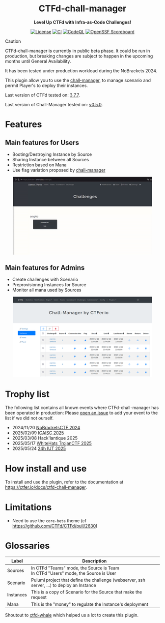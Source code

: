 <div align="center">
<h1>CTFd-chall-manager</h1>
<p><b>Level Up CTFd with Infra-as-Code Challenges!</b><p>
<a href=""><img src="https://img.shields.io/github/license/ctfer-io/ctfd-chall-manager?style=for-the-badge" alt="License"></a>
<a href="https://github.com/ctfer-io/ctfd-chall-manager/actions?query=workflow%3Aci+"><img src="https://img.shields.io/github/actions/workflow/status/ctfer-io/ctfd-chall-manager/ci.yaml?style=for-the-badge&label=CI" alt="CI"></a>
<a href="https://github.com/ctfer-io/ctfd-chall-manager/actions/workflows/codeql-analysis.yaml"><img src="https://img.shields.io/github/actions/workflow/status/ctfer-io/ctfd-chall-manager/codeql-analysis.yaml?style=for-the-badge&label=CodeQL" alt="CodeQL"></a>
<a href="https://securityscorecards.dev/viewer/?uri=github.com/ctfer-io/ctfd-chall-manager"><img src="https://img.shields.io/ossf-scorecard/github.com/ctfer-io/ctfd-chall-manager?label=openssf%20scorecard&style=for-the-badge" alt="OpenSSF Scoreboard"></a>
</div>

> [!CAUTION]
> CTFd-chall-manager is currently in public beta phase.
> It could be run in production, but breaking changes are subject to happen in the upcoming months until General Availability.
> 
> It has been tested under production workload during the NoBrackets 2024.

This plugin allow you to use the [chall-manager](https://github.com/ctfer-io/chall-manager), to manage scenario and permit Player's to deploy their instances.

Last version of CTFd tested on: [3.7.7](https://github.com/CTFd/CTFd/releases/tag/3.7.7).

Last version of Chall-Manager tested on: [v0.5.0](https://github.com/ctfer-io/chall-manager/releases/tag/v0.5.0).

# Features
## Main features for Users
- Booting/Destroying Instance by Source
- Sharing Instance between all Sources
- Restriction based on Mana
- Use flag variation proposed by [chall-manager](https://github.com/ctfer-io/chall-manager)

<img style="width: 90%; display: block; margin: auto; box-sizing: border-box;" src="res/boot_instance.gif"/>

## Main features for Admins
- Create challenges with Scenario
- Preprovisionng Instances for Source
- Monitor all mana used by Sources

<img style="width: 90%; display: block; margin: auto; box-sizing: border-box;" src="res/flags.png"/>

# Trophy list

The following list contains all known events where CTFd-chall-manager has been operated in production:
Please [open an issue](https://github.com/ctfer-io/ctfd-chall-manager/issues/new) to add your event to the list if we did not ourself.

- 2024/11/20 [NoBracketsCTF 2024](https://github.com/nobrackets-ctf/NoBrackets-2024)
- 2025/02/09 [ICAISC 2025](https://www.linkedin.com/feed/update/urn:li:ugcPost:7295762712364544001/?actorCompanyId=103798607)
- 2025/03/08 Hack'lantique 2025
- 2025/05/17 [WhiteHats TrojanCTF 2025](https://github.com/ESHA-Trojan/TrojanCTF-2025-public)
- 2025/05/24 [24h IUT 2025](https://www.linkedin.com/feed/update/urn:li:activity:7332827877123506177/)

# How install and use
To install and use the plugin, refer to the documentation at https://ctfer.io/docs/ctfd-chall-manager.

# Limitations
- Need to use the `core-beta` theme (cf https://github.com/CTFd/CTFd/pull/2630)

# Glossaries

| Label    | Description                                                                                 |
|----------|---------------------------------------------------------------------------------------------|
| Sources  | In CTFd "Teams" mode, the Source is Team <br>In CTFd "Users" mode, the Source is User       |
| Scenario | Pulumi project that define the challenge (webserver, ssh server, ...) to deploy an Instance |
| Instances| This is a copy of Scenario for the Source that make the request                             |
| Mana     | This is the "money" to regulate the Instance's deployment                                   |


Shoutout to [ctfd-whale](https://github.com/frankli0324/CTFd-Whale) which helped us a lot to create this plugin.